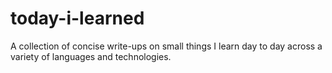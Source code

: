 # today-i-learned
A collection of concise write-ups on small things I learn day to day across a variety of languages and technologies. 
